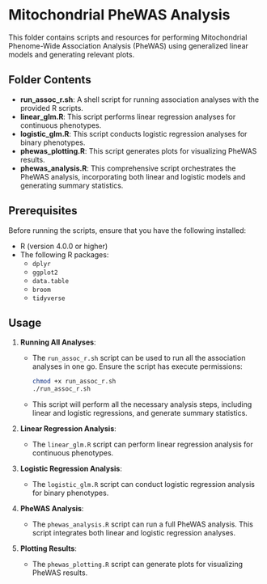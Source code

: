 # Mitochondrial PheWAS Analysis

This folder contains scripts and resources for performing Mitochondrial Phenome-Wide Association Analysis (PheWAS) using generalized linear models and generating relevant plots.

## Folder Contents

- **run_assoc_r.sh**: A shell script for running association analyses with the provided R scripts.
- **linear_glm.R**: This script performs linear regression analyses for continuous phenotypes.
- **logistic_glm.R**: This script conducts logistic regression analyses for binary phenotypes.
- **phewas_plotting.R**: This script generates plots for visualizing PheWAS results.
- **phewas_analysis.R**: This comprehensive script orchestrates the PheWAS analysis, incorporating both linear and logistic models and generating summary statistics.

## Prerequisites

Before running the scripts, ensure that you have the following installed:

- R (version 4.0.0 or higher)
- The following R packages:
  - `dplyr`
  - `ggplot2`
  - `data.table`
  - `broom`
  - `tidyverse`

## Usage

1. **Running All Analyses**:
    - The `run_assoc_r.sh` script can be used to run all the association analyses in one go. Ensure the script has execute permissions:
      ```sh
      chmod +x run_assoc_r.sh
      ./run_assoc_r.sh
      ```
    - This script will perform all the necessary analysis steps, including linear and logistic regressions, and generate summary statistics.

2. **Linear Regression Analysis**:
    - The `linear_glm.R` script can perform linear regression analysis for continuous phenotypes.

3. **Logistic Regression Analysis**:
    - The `logistic_glm.R` script can conduct logistic regression analysis for binary phenotypes.

4. **PheWAS Analysis**:
    - The `phewas_analysis.R` script can run a full PheWAS analysis. This script integrates both linear and logistic regression analyses.

5. **Plotting Results**:
    - The `phewas_plotting.R` script can generate plots for visualizing PheWAS results.
